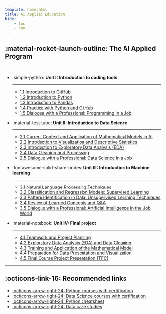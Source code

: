 ```yaml
---
template: home.html
title: AI Applied Education
hide:
    - toc
    - nav
---
```


## :material-rocket-launch-outline: The AI Applied Program

</br>

<div class="unit row-2" markdown>

- :simple-python: **Unit I: Introduction to coding tools**  

    --- 

    - [1.1 Introduction to GitHub](program/unit-1/11-introduction-to-github-and-notebooks)
    - [1.2 Introduction to Python](program/unit-1/12-introduction-to-python)
    - [1.3 Introduction to Pandas](program/unit-1/13-introduction-to-pandas)
    - [1.4 Practice with Python and GitHub](14-practice-with-python-and-pandas)
    - [1.5 Dialogue with a Professional: Programming in a Job](15-dialogue-with-a-professional)
    
    

- :material-test-tube: **Unit II: Introduction to Data Science**  

    ---  

    - [2.1 Current Context and Application of Mathematical Models in AI](#)
    - [2.2 Introduction to Visualization and Descriptive Statistics](#)
    - [2.3 Introduction to Exploratory Data Analysis (EDA)](#)
    - [2.4 Data Cleaning and Processing](#)
    - [2.5 Dialogue with a Professional: Data Science in a Job](#)

- :fontawesome-solid-share-nodes: **Unit III: Introduction to Machine learning**  

    ---  

    - [3.1 Natural Language Processing Techniques](#)
    - [3.2 Classification and Regression Models: Supervised Learning](#)
    - [3.3 Pattern Identification in Data: Unsupervised Learning Techniques](#)
    - [3.4 Review of Learned Concepts and Q&A](#)
    - [3.5 Dialogue with a Professional: Artificial Intelligence in the Job World](#)

- :material-notebook: **Unit IV: Final project**  

    ---  

    - [4.1 Teamwork and Project Planning](#)
    - [4.2 Exploratory Data Analysis (EDA) and Data Cleaning](#)
    - [4.3 Training and Application of the Mathematical Model](#)
    - [4.4 Preparation for Data Presentation and Visualization](#)
    - [4.5 Final Course Project Presentation (TFC)](#)

</div>

---

## :octicons-link-16: Recommended links

<div class="grid row-2" markdown>

- [:octicons-arrow-right-24: Python courses with certification](https://www.codecademy.com/catalog/language/python)
- [:octicons-arrow-right-24: Data Science courses with certification](https://www.codecademy.com/catalog/subject/data-science)
- [:octicons-arrow-right-24: Python cheatsheet](https://carlosgrande.me/wp-content/uploads/2020/01/Cheatsheet_Python.pdf)
- [:octicons-arrow-right-24: Data case studies](https://carlosgrande.me/#case-studies/)

</div>
